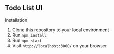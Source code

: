 ## Todo List UI

Installation
1. Clone this repository to your local environment
2. Run `npm install`
3. Run `npm start`
4. Visit `http://localhost:3000/` on your browser
